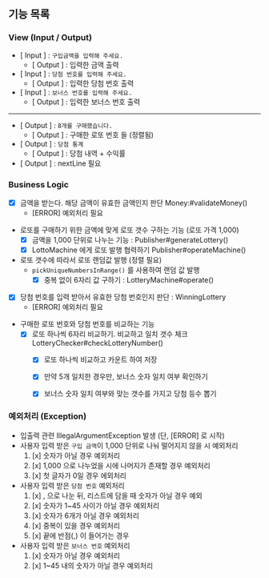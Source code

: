 ## 기능 목록

### View (Input / Output)

- [ Input ] : `구입금액을 입력해 주세요.`
  - [ Output ] : 입력한 금액 출력
- [ Input ] : `당첨 번호를 입력해 주세요.`
  - [ Output ] : 입력한 당첨 번호 출력
- [ Input ] : `보너스 번호를 입력해 주세요.`
  - [ Output ] : 입력한 보너스 번호 출력
---
- [ Output ] : `8개를 구매했습니다.`
  - [ Output ] : 구매한 로또 번호 들 (정렬됨)
- [ Output ] : `당첨 통계`
  - [ Output ] : 당첨 내역 + 수익률
- [ Output ] : nextLine 필요

### Business Logic
- [x] 금액을 받는다. 해당 금액이 유효한 금액인지 판단 Money:#validateMoney()
  - [ERROR] 예외처리 필요
- 로또를 구매하기 위한 금액에 맞게 로또 갯수 구하는 기능 (로또 가격 1,000)
  - [x] 금액을 1,000 단위로 나누는 기능 : Publisher#generateLottery()
  - [x] LottoMachine 에게 로또 발행 협력하기 Publisher#operateMachine()
- 로또 갯수에 따라서 로또 랜덤값 발행 (정렬 필요)
  - `pickUniqueNumbersInRange()` 를 사용하여 랜덤 값 발행
    - [x] 중복 없이 6자리 값 구하기 : LotteryMachine#operate()
- [x] 당첨 번호를 입력 받아서 유효한 당첨 번호인지 판단 : WinningLottery
  - [ERROR] 예외처리 필요
- 구매한 로또 번호와 당첨 번호를 비교하는 기능
  - [x] 로또 하나씩 6자리 비교하기. 비교하고 일치 갯수 체크 LotteryChecker#checkLotteryNumber()
    - [x] 로또 하나씩 비교하고 카운트 하여 저장
    - [x] 만약 5개 일치한 경우만, 보너스 숫자 일치 여부 확인하기
    - [x] 보너스 숫자 일치 여부와 맞는 갯수를 가지고 당첨 등수 뽑기


### 예외처리 (Exception)
- 입출력 관련 IllegalArgumentException 발생 (단, [ERROR] 로 시작)
- 사용자 입력 받은 `구입 금액`이 1,000 단위로 나눠 떨어지지 않을 시 예외처리
  1. [x] 숫자가 아닐 경우 예외처리
  2. [x] 1,000 으로 나누었을 시에 나머지가 존재할 경우 예외처리
  3. [x] 첫 글자가 0일 경우 에외처리
- 사용자 입력 받은 `당첨 번호` 예외처리
  1. [x] , 으로 나눈 뒤, 리스트에 담을 때 숫자가 아닐 경우 예외
  2. [x] 숫자가 1~45 사이가 아닐 경우 예외처리
  3. [x] 숫자가 6개가 아닐 경우 예외처리
  4. [x] 중복이 있을 경우 예외처리
  5. [x] 끝에 반점(,) 이 들어가는 경우
- 사용자 입력 받은 `보너스 번호` 예외처리
  1. [x] 숫자가 아닐 경우 예외처리
  2. [x] 1~45 내의 숫자가 아닐 경우 예외처리
